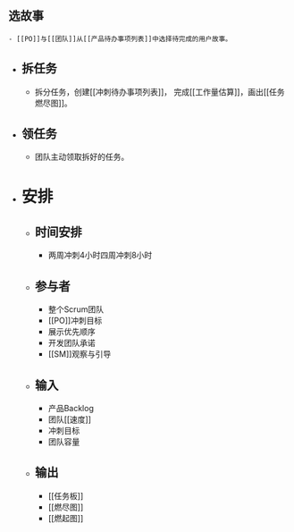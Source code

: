 ## 选故事
	- [[PO]]与[[团队]]从[[产品待办事项列表]]中选择待完成的用户故事。
- ## 拆任务
	- 拆分任务，创建[[冲刺待办事项列表]]， 完成[[工作量估算]]，画出[[任务燃尽图]]。
- ## 领任务
	- 团队主动领取拆好的任务。
- # 安排
	- ## 时间安排
		- 两周冲刺4小时四周冲刺8小时
	- ## 参与者
		- 整个Scrum团队
		- [[PO]]冲刺目标
		- 展示优先顺序
		- 开发团队承诺
		- [[SM]]观察与引导
	- ## 输入
		- 产品Backlog
		- 团队[[速度]]
		- 冲刺目标
		- 团队容量
	- ## 输出
		- [[任务板]]
		- [[燃尽图]]
		- [[燃起图]]